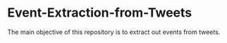 # Event-Extraction-from-Tweets

The main objective of this repository is to extract out events from tweets.
